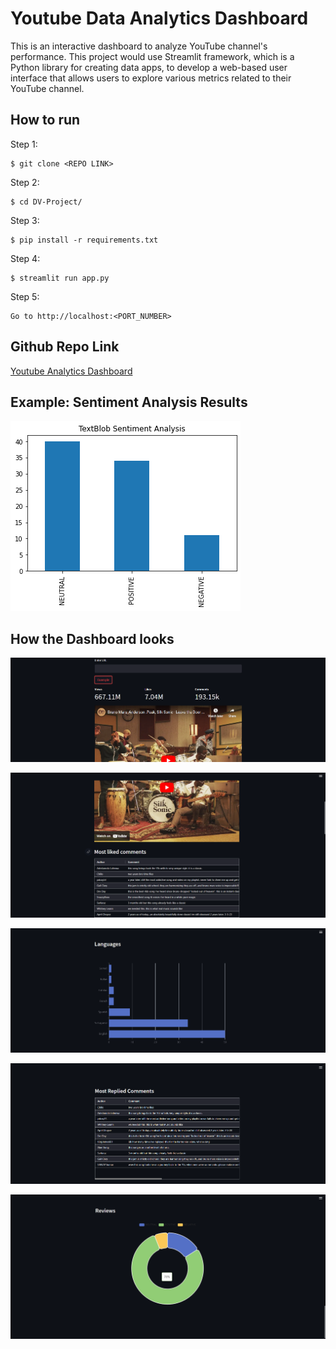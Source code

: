 # Youtube Data Analytics Dashboard

This is an interactive dashboard to analyze YouTube channel's performance. This project would use Streamlit framework, which is a Python library for creating data apps, to develop a web-based user interface that allows users to explore various metrics related to their YouTube channel.

## How to run

Step 1:

```
$ git clone <REPO LINK>
```

Step 2:

```
$ cd DV-Project/
```

Step 3:

```
$ pip install -r requirements.txt
```

Step 4:

```
$ streamlit run app.py
```

Step 5:

```
Go to http://localhost:<PORT_NUMBER>
```

## Github Repo Link

[Youtube Analytics Dashboard](https://github.com/Harshita-1107/DV-Project)

## Example: Sentiment Analysis Results

![](https://github.com//Harshita-1107/DV-Project/blob/main/plots/TextBlob_Sentiment_Analysis.png)

## How the Dashboard looks

![](https://github.com//Harshita-1107/DV-Project/blob/main/plots/Screenshot_Page_1.png)

![](https://github.com//Harshita-1107/DV-Project/blob/main/plots/Screenshot_Page_2.png)

![](https://github.com//Harshita-1107/DV-Project/blob/main/plots/Screenshot_Page_3.png)

![](https://github.com//Harshita-1107/DV-Project/blob/main/plots/Screenshot_Page_4.png)

![](https://github.com//Harshita-1107/DV-Project/blob/main/plots/Screenshot_Page_5.png)
